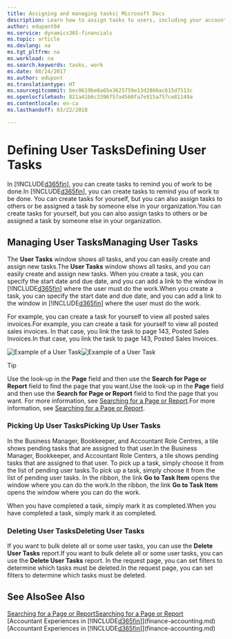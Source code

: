 ```yaml
---
title: Assigning and managing tasks| Microsoft Docs
description: Learn how to assign tasks to users, including your accountant, in Finance and Operations, Business edition
author: edupont04
ms.service: dynamics365-financials
ms.topic: article
ms.devlang: na
ms.tgt_pltfrm: na
ms.workload: na
ms.search.keywords: tasks, work
ms.date: 08/24/2017
ms.author: edupont
ms.translationtype: HT
ms.sourcegitcommit: bec0619be0a65e3625759e13d2866ac615d7513c
ms.openlocfilehash: 821a41b6c3396f57a4560fa7e915a757ce81149a
ms.contentlocale: en-ca
ms.lasthandoff: 03/22/2018

---
```

# <a name="defining-user-tasks"></a><span data-ttu-id="618dc-103">Defining User Tasks</span><span class="sxs-lookup"><span data-stu-id="618dc-103">Defining User Tasks</span></span>
<span data-ttu-id="618dc-104">In [!INCLUDE[d365fin](includes/d365fin_md.md)], you can create tasks to remind you of work to be done.</span><span class="sxs-lookup"><span data-stu-id="618dc-104">In [!INCLUDE[d365fin](includes/d365fin_md.md)], you can create tasks to remind you of work to be done.</span></span> <span data-ttu-id="618dc-105">You can create tasks for yourself, but you can also assign tasks to others or be assigned a task by someone else in your organization.</span><span class="sxs-lookup"><span data-stu-id="618dc-105">You can create tasks for yourself, but you can also assign tasks to others or be assigned a task by someone else in your organization.</span></span>  

## <a name="managing-user-tasks"></a><span data-ttu-id="618dc-106">Managing User Tasks</span><span class="sxs-lookup"><span data-stu-id="618dc-106">Managing User Tasks</span></span>
<span data-ttu-id="618dc-107">The **User Tasks** window shows all tasks, and you can easily create and assign new tasks.</span><span class="sxs-lookup"><span data-stu-id="618dc-107">The **User Tasks** window shows all tasks, and you can easily create and assign new tasks.</span></span> <span data-ttu-id="618dc-108">When you create a task, you can specify the start date and due date, and you can add a link to the window in [!INCLUDE[d365fin](includes/d365fin_md.md)] where the user must do the work.</span><span class="sxs-lookup"><span data-stu-id="618dc-108">When you create a task, you can specify the start date and due date, and you can add a link to the window in [!INCLUDE[d365fin](includes/d365fin_md.md)] where the user must do the work.</span></span>  

<span data-ttu-id="618dc-109">For example, you can create a task for yourself to view all posted sales invoices.</span><span class="sxs-lookup"><span data-stu-id="618dc-109">For example, you can create a task for yourself to view all posted sales invoices.</span></span> <span data-ttu-id="618dc-110">In that case, you link the task to page 143, Posted Sales Invoices.</span><span class="sxs-lookup"><span data-stu-id="618dc-110">In that case, you link the task to page 143, Posted Sales Invoices.</span></span>  

<span data-ttu-id="618dc-111">![Example of a User Task](media/across-user-tasks/sample-user-task.png "Example of a user task")</span><span class="sxs-lookup"><span data-stu-id="618dc-111">![Example of a User Task](media/across-user-tasks/sample-user-task.png "Example of a user task")</span></span>

> [!TIP]  
>  <span data-ttu-id="618dc-112">Use the look-up in the **Page** field and then use the **Search for Page or Report** field to find the page that you want.</span><span class="sxs-lookup"><span data-stu-id="618dc-112">Use the look-up in the **Page** field and then use the **Search for Page or Report** field to find the page that you want.</span></span> <span data-ttu-id="618dc-113">For more information, see [Searching for a Page or Report](ui-search.md).</span><span class="sxs-lookup"><span data-stu-id="618dc-113">For more information, see [Searching for a Page or Report](ui-search.md).</span></span>  

### <a name="picking-up-user-tasks"></a><span data-ttu-id="618dc-114">Picking Up User Tasks</span><span class="sxs-lookup"><span data-stu-id="618dc-114">Picking Up User Tasks</span></span>
<span data-ttu-id="618dc-115">In the Business Manager, Bookkeeper, and Accountant Role Centres, a tile shows pending tasks that are assigned to that user.</span><span class="sxs-lookup"><span data-stu-id="618dc-115">In the Business Manager, Bookkeeper, and Accountant Role Centers, a tile shows pending tasks that are assigned to that user.</span></span> <span data-ttu-id="618dc-116">To pick up a task, simply choose it from the list of pending user tasks.</span><span class="sxs-lookup"><span data-stu-id="618dc-116">To pick up a task, simply choose it from the list of pending user tasks.</span></span> <span data-ttu-id="618dc-117">In the ribbon, the link **Go to Task Item** opens the window where you can do the work.</span><span class="sxs-lookup"><span data-stu-id="618dc-117">In the ribbon, the link **Go to Task Item** opens the window where you can do the work.</span></span>  

<span data-ttu-id="618dc-118">When you have completed a task, simply mark it as completed.</span><span class="sxs-lookup"><span data-stu-id="618dc-118">When you have completed a task, simply mark it as completed.</span></span>  

### <a name="deleting-user-tasks"></a><span data-ttu-id="618dc-119">Deleting User Tasks</span><span class="sxs-lookup"><span data-stu-id="618dc-119">Deleting User Tasks</span></span>
<span data-ttu-id="618dc-120">If you want to bulk delete all or some user tasks, you can use the **Delete User Tasks** report.</span><span class="sxs-lookup"><span data-stu-id="618dc-120">If you want to bulk delete all or some user tasks, you can use the **Delete User Tasks** report.</span></span> <span data-ttu-id="618dc-121">In the request page, you can set filters to determine which tasks must be deleted.</span><span class="sxs-lookup"><span data-stu-id="618dc-121">In the request page, you can set filters to determine which tasks must be deleted.</span></span>  

## <a name="see-also"></a><span data-ttu-id="618dc-122">See Also</span><span class="sxs-lookup"><span data-stu-id="618dc-122">See Also</span></span>
[<span data-ttu-id="618dc-123">Searching for a Page or Report</span><span class="sxs-lookup"><span data-stu-id="618dc-123">Searching for a Page or Report</span></span>](ui-search.md)  
<span data-ttu-id="618dc-124">[Accountant Experiences in [!INCLUDE[d365fin](includes/d365fin_md.md)]](finance-accounting.md)</span><span class="sxs-lookup"><span data-stu-id="618dc-124">[Accountant Experiences in [!INCLUDE[d365fin](includes/d365fin_md.md)]](finance-accounting.md)</span></span>  

